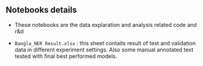 ## Notebooks details

- These notebooks are the data explaration and analysis related code and r&d

- `Bangla_NER Result.xlsx` : this sheet contaits result of test and validation data in different experiment settings. Also some manual annotated text tested with final best performed models.
